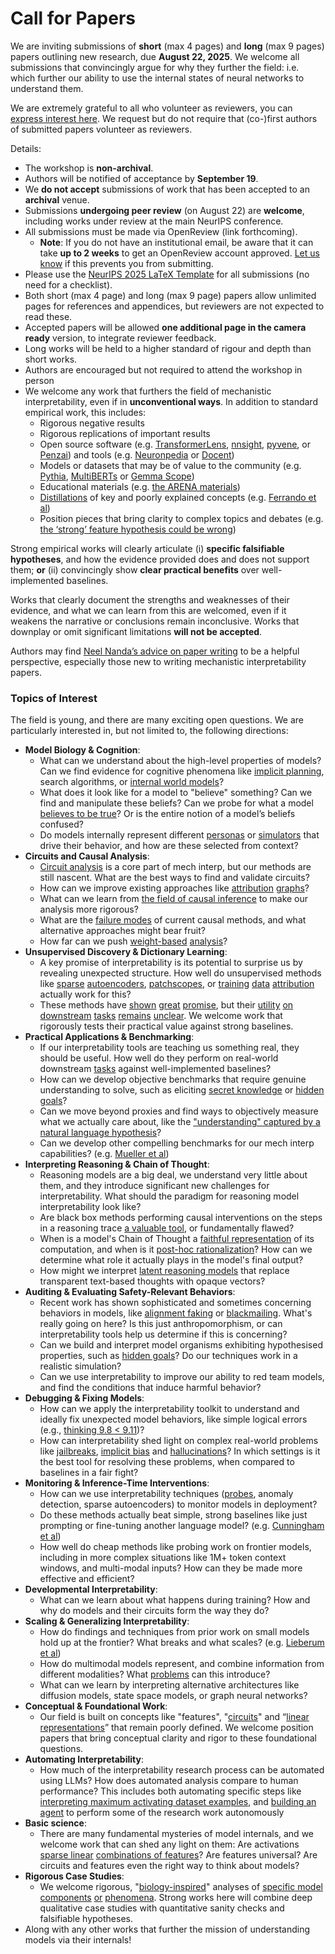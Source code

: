 # Call for Papers
We are inviting submissions of **short** (max 4 pages) and **long** (max 9 pages) papers outlining new research, due **August 22, 2025**. We welcome all submissions that convincingly argue for why they further the field: i.e. which further our ability to use the internal states of neural networks to understand them. 

We are extremely grateful to all who volunteer as reviewers, you can [express interest here](https://www.google.com/url?q=https://docs.google.com/forms/d/e/1FAIpQLSdiw1SJllzoTz_nqzDTzTOGb9DV3W_truQyh-WvYj_QGIi7Mg/viewform?usp%3Ddialog&sa=D&source=editors&ust=1752624424569363&usg=AOvVaw3922B9UnHej9ssUI-4599-). We request but do not require that (co-)first authors of submitted papers volunteer as reviewers. 

Details: 
* The workshop is **non-archival**.
* Authors will be notified of acceptance by **September 19**.
* We **do not accept** submissions of work that has been accepted to an **archival** venue.
* Submissions **undergoing peer review** (on August 22) are **welcome**, including works under review at the main NeurIPS conference.
* All submissions must be made via OpenReview (link forthcoming).
  * **Note**: If you do not have an institutional email, be aware that it can take **up to 2 weeks** to get an OpenReview account approved. [Let us know](mailto:neurips2025@mechinterpworkshop.com) if this prevents you from submitting.
* Please use the [NeurIPS 2025 LaTeX Template](https://www.google.com/url?q=https://media.neurips.cc/Conferences/NeurIPS2025/Styles.zip&sa=D&source=editors&ust=1752624424572753&usg=AOvVaw2n4CELNWktA2Ez86AChwGM) for all submissions (no need for a checklist).
* Both short (max 4 page) and long (max 9 page) papers allow unlimited pages for references and appendices, but reviewers are not expected to read these.
* Accepted papers will be allowed **one additional page in the camera ready** version, to integrate reviewer feedback.
* Long works will be held to a higher standard of rigour and depth than short works.
* Authors are encouraged but not required to attend the workshop in person
* We welcome any work that furthers the field of mechanistic interpretability, even if in **unconventional ways**. In addition to standard empirical work, this includes:
  * Rigorous negative results
  * Rigorous replications of important results
  * Open source software (e.g. [TransformerLens](https://www.google.com/url?q=https://github.com/neelnanda-io/TransformerLens&sa=D&source=editors&ust=1752624424575316&usg=AOvVaw1ihg_WUPzWgoRGOR4qe8gM), [nnsight](https://www.google.com/url?q=https://github.com/ndif-team/nnsight&sa=D&source=editors&ust=1752624424575511&usg=AOvVaw1u9iuXXfhgltuztCPPKqyO), [pyvene](https://www.google.com/url?q=https://github.com/stanfordnlp/pyvene/tree/main/pyvene/models/mlp&sa=D&source=editors&ust=1752624424575788&usg=AOvVaw3DsS0_3mXNX77mzR7iGYX8), or [Penzai](https://www.google.com/url?q=https://github.com/google-deepmind/penzai&sa=D&source=editors&ust=1752624424576007&usg=AOvVaw3W1-golfWERBVjhl80pLRL)) and tools (e.g. [Neuronpedia](https://www.google.com/url?q=http://neuronpedia.org&sa=D&source=editors&ust=1752624424576193&usg=AOvVaw0U3M_Qv2yjEC1l0LxV5f3p) or [Docent](https://www.google.com/url?q=https://transluce.org/introducing-docent&sa=D&source=editors&ust=1752624424576374&usg=AOvVaw1FDqeLlxAVxk6n87fAR_wS))
  * Models or datasets that may be of value to the community (e.g. [Pythia](https://www.google.com/url?q=https://arxiv.org/abs/2304.01373&sa=D&source=editors&ust=1752624424576777&usg=AOvVaw189ICLFisdcyUc0bKdDwfZ), [MultiBERTs](https://www.google.com/url?q=https://arxiv.org/abs/2106.16163&sa=D&source=editors&ust=1752624424576974&usg=AOvVaw0lQ1owqax4Nkacra-VDGgR) or [Gemma Scope](https://www.google.com/url?q=https://arxiv.org/abs/2408.05147&sa=D&source=editors&ust=1752624424577133&usg=AOvVaw2Q37eJpvL5YcUHPrJFeuev))
  * Educational materials (e.g. [the ARENA materials](https://www.google.com/url?q=https://arena3-chapter1-transformer-interp.streamlit.app/&sa=D&source=editors&ust=1752624424577517&usg=AOvVaw0t3WA8Am0R0KC94qsTirZb))
  * [Distillations](https://www.google.com/url?q=https://distill.pub/2017/research-debt/&sa=D&source=editors&ust=1752624424577766&usg=AOvVaw0G1ImZFRvDoJYe6VNO69YQ) of key and poorly explained concepts (e.g. [Ferrando et al](https://www.google.com/url?q=https://arxiv.org/abs/2405.00208&sa=D&source=editors&ust=1752624424578118&usg=AOvVaw2DU60kEd-WrQ9_gYeqoOuk))
  * Position pieces that bring clarity to complex topics and debates (e.g. [the ‘strong’ feature hypothesis could be wrong](https://www.google.com/url?q=https://www.alignmentforum.org/posts/tojtPCCRpKLSHBdpn/the-strong-feature-hypothesis-could-be-wrong&sa=D&source=editors&ust=1752624424578825&usg=AOvVaw2gw4yYIPEkT3yacJ9ojBJP))

Strong empirical works will clearly articulate (i) **specific falsifiable hypotheses**, and how the evidence provided does and does not support them; **or** (ii) convincingly show **clear practical benefits** over well-implemented baselines. 

Works that clearly document the strengths and weaknesses of their evidence, and what we can learn from this are welcomed, even if it weakens the narrative or conclusions remain inconclusive. Works that downplay or omit significant limitations **will not be accepted**. 

Authors may find [Neel Nanda’s advice on paper writing](https://www.google.com/url?q=https://www.alignmentforum.org/posts/eJGptPbbFPZGLpjsp/highly-opinionated-advice-on-how-to-write-ml-papers&sa=D&source=editors&ust=1752624424581232&usg=AOvVaw08J6CwEqUc9eVzYE722EwI) to be a helpful perspective, especially those new to writing mechanistic interpretability papers. 
### Topics of Interest
The field is young, and there are many exciting open questions. We are particularly interested in, but not limited to, the following directions: 
* **Model Biology & Cognition**:
  * What can we understand about the high-level properties of models? Can we find evidence for cognitive phenomena like [implicit planning](https://www.google.com/url?q=https://transformer-circuits.pub/2025/attribution-graphs/biology.html%23dives-poems&sa=D&source=editors&ust=1752624424583176&usg=AOvVaw1jSTsyCHiIgikLit9VYK-f), search algorithms, or [internal world models](https://www.google.com/url?q=https://arxiv.org/abs/2210.13382&sa=D&source=editors&ust=1752624424583683&usg=AOvVaw1DXDrWO6aC68zFRvQ1ZrRP)?
  * What does it look like for a model to "believe" something? Can we find and manipulate these beliefs? Can we probe for what a model [believes to be true](https://www.google.com/url?q=https://arxiv.org/abs/2310.06824&sa=D&source=editors&ust=1752624424584819&usg=AOvVaw0YWiE7nkFViIjiq2aJs7MU)? Or is the entire notion of a model’s beliefs confused?
  * Do models internally represent different [personas](https://www.google.com/url?q=https://arxiv.org/abs/2406.12094&sa=D&source=editors&ust=1752624424585870&usg=AOvVaw04BCBQ1mriUlrlxJY98GGq) or [simulators](https://www.google.com/url?q=https://www.nature.com/articles/s41586-023-06647-8&sa=D&source=editors&ust=1752624424586261&usg=AOvVaw2FVi6H2ZdnwEzGBNMA5aYj) that drive their behavior, and how are these selected from context?
* **Circuits and Causal Analysis**:
  * [Circuit analysis](https://www.google.com/url?q=https://distill.pub/2020/circuits/zoom-in/&sa=D&source=editors&ust=1752624424587306&usg=AOvVaw3gBJuaTHaYRfOIjrBoiS-M) is a core part of mech interp, but our methods are still nascent. What are the best ways to find and validate circuits?
  * How can we improve existing approaches like [attribution](https://www.google.com/url?q=https://arxiv.org/abs/2406.11944&sa=D&source=editors&ust=1752624424588280&usg=AOvVaw0AEBGtek-cn3IfHAPuwyLv) [graphs](https://www.google.com/url?q=https://transformer-circuits.pub/2025/attribution-graphs/methods.html&sa=D&source=editors&ust=1752624424588510&usg=AOvVaw0ayKa9JmJGyo4JYogGY5qb)?
  * What can we learn from [the field of causal inference](https://www.google.com/url?q=https://arxiv.org/abs/2407.04690&sa=D&source=editors&ust=1752624424588909&usg=AOvVaw0zP4ijc7CCtG86DuyWuJAa) to make our analysis more rigorous?
  * What are the [failure modes](https://www.google.com/url?q=https://arxiv.org/abs/2307.15771&sa=D&source=editors&ust=1752624424589247&usg=AOvVaw3SuxRTVTYlv-1V1_2CdAKo) of current causal methods, and what alternative approaches might bear fruit?
  * How far can we push [weight-based](https://www.google.com/url?q=https://arxiv.org/abs/2301.05217&sa=D&source=editors&ust=1752624424589718&usg=AOvVaw1GBu6gPeuzw7tzebh5qhTr) [analysis](https://www.google.com/url?q=https://arxiv.org/abs/2410.08417&sa=D&source=editors&ust=1752624424589900&usg=AOvVaw2OpuY27wRdLDnPIbuUznvh)?
* **Unsupervised Discovery & Dictionary Learning**:
  * A key promise of interpretability is its potential to surprise us by revealing unexpected structure. How well do unsupervised methods like [sparse](https://www.google.com/url?q=https://arxiv.org/abs/2103.15949&sa=D&source=editors&ust=1752624424590888&usg=AOvVaw2UeOKltp47eEWEVzxXOPpY) [autoencoders](https://www.google.com/url?q=https://transformer-circuits.pub/2023/monosemantic-features&sa=D&source=editors&ust=1752624424591105&usg=AOvVaw0uFGAsgfJPulxuIYDfsXhv), [patch](https://www.google.com/url?q=https://arxiv.org/abs/2401.06102&sa=D&source=editors&ust=1752624424591249&usg=AOvVaw2JUlyl-EIflhaTLrTmrZfe)[scopes](https://www.google.com/url?q=https://arxiv.org/abs/2403.10949v2&sa=D&source=editors&ust=1752624424591369&usg=AOvVaw1UxG4Ve5laMn_RxeDnU0HY), or [training](https://www.google.com/url?q=https://proceedings.mlr.press/v70/koh17a?ref%3Dhttps://githubhelp.com&sa=D&source=editors&ust=1752624424591591&usg=AOvVaw1qd7Qeo8JAmcpfk_scGXee) [data](https://www.google.com/url?q=https://arxiv.org/abs/2308.03296&sa=D&source=editors&ust=1752624424591731&usg=AOvVaw36WVxFDRTSRXWG8NudEd49) [attribution](https://www.google.com/url?q=https://arxiv.org/abs/2205.11482&sa=D&source=editors&ust=1752624424591906&usg=AOvVaw0NS__apfdhomHPtZju0K-t) actually work for this?
  * These methods have [shown](https://www.google.com/url?q=https://transformer-circuits.pub/2024/scaling-monosemanticity/index.html&sa=D&source=editors&ust=1752624424592289&usg=AOvVaw0EL8Mti5AZQlykwlXMnmqO) [great](https://www.google.com/url?q=https://transformer-circuits.pub/2025/attribution-graphs/biology.html&sa=D&source=editors&ust=1752624424592488&usg=AOvVaw0yBKrLhGv5Z493BuqKG67U) [promise](https://www.google.com/url?q=https://arxiv.org/abs/2503.10965&sa=D&source=editors&ust=1752624424592647&usg=AOvVaw1C33Zp92lMibiWp89lFTmj), but their [utility](https://www.google.com/url?q=https://arxiv.org/abs/2502.16681&sa=D&source=editors&ust=1752624424592824&usg=AOvVaw1qo3ACfQZ1F5NLwoLkr528) [on](https://www.google.com/url?q=https://www.tilderesearch.com/blog/sieve&sa=D&source=editors&ust=1752624424592968&usg=AOvVaw2LBtjImVjAmujua131Yqrj) [downstream](https://www.google.com/url?q=https://arxiv.org/abs/2501.17148&sa=D&source=editors&ust=1752624424593139&usg=AOvVaw1K770whrRUOtwisi5ajU-Y) [tasks](https://www.google.com/url?q=https://transformer-circuits.pub/2024/features-as-classifiers/index.html&sa=D&source=editors&ust=1752624424593349&usg=AOvVaw2ezHGbwnYziQZPUIw2vr1-) [remains](https://www.google.com/url?q=https://arxiv.org/abs/2502.04382&sa=D&source=editors&ust=1752624424593506&usg=AOvVaw1DMJs65ETXQ_ZZzd92fifW) [unclear](https://www.google.com/url?q=https://www.alignmentforum.org/posts/4uXCAJNuPKtKBsi28/negative-results-for-saes-on-downstream-tasks&sa=D&source=editors&ust=1752624424593749&usg=AOvVaw0h462EhrgV3VfSpnwVJ6XY). We welcome work that rigorously tests their practical value against strong baselines.
* **Practical Applications & Benchmarking**:
  * If our interpretability tools are teaching us something real, they should be useful. How well do they perform on real-world downstream [tasks](https://www.google.com/url?q=https://www.lesswrong.com/posts/wGRnzCFcowRCrpX4Y/downstream-applications-as-validation-of-interpretability&sa=D&source=editors&ust=1752624424594899&usg=AOvVaw3c_4IDG_EmQQni5zTGKT9t) against well-implemented baselines?
  * How can we develop objective benchmarks that require genuine understanding to solve, such as eliciting [secret knowledge](https://www.google.com/url?q=https://arxiv.org/abs/2505.14352&sa=D&source=editors&ust=1752624424595460&usg=AOvVaw1KsYJRmLHZlmzNNq4BDwyp) or [hidden goals](https://www.google.com/url?q=https://arxiv.org/abs/2503.10965&sa=D&source=editors&ust=1752624424595616&usg=AOvVaw1TVKVN9Rb9ymyt2NPI3--s)?
  * Can we move beyond proxies and find ways to objectively measure what we actually care about, like the ["understanding" captured by a natural language hypothesis](https://www.google.com/url?q=https://arxiv.org/abs/2502.04382&sa=D&source=editors&ust=1752624424596215&usg=AOvVaw1bi1DHsz1WhS7hJIcjLKwW)?
  * Can we develop other compelling benchmarks for our mech interp capabilities? (e.g. [Mueller et al](https://www.google.com/url?q=https://arxiv.org/abs/2504.13151&sa=D&source=editors&ust=1752624424596650&usg=AOvVaw3dwvWGN1ymeQUnq53iwnkq))
* **Interpreting Reasoning & Chain of Thought**:
  * Reasoning models are a big deal, we understand very little about them, and they introduce significant new challenges for interpretability. What should the paradigm for reasoning model interpretability look like?
  * Are black box methods performing causal interventions on the steps in a reasoning trace [a valuable tool](https://www.google.com/url?q=https://arxiv.org/abs/2506.19143&sa=D&source=editors&ust=1752624424597838&usg=AOvVaw0bKnb-e05W3qFR3mKTxvpN), or fundamentally flawed?
  * When is a model's Chain of Thought a [faithful representation](https://www.google.com/url?q=https://arxiv.org/abs/2305.04388&sa=D&source=editors&ust=1752624424598231&usg=AOvVaw0V2PVmgtc-_DjPqWUd-hbw) of its computation, and when is it [post-hoc rationalization](https://www.google.com/url?q=https://arxiv.org/abs/2503.08679&sa=D&source=editors&ust=1752624424598508&usg=AOvVaw3av87zQyrRyxW1TlJhaLPO)? How can we determine what role it actually plays in the model's final output?
  * How might we interpret [latent reasoning models](https://www.google.com/url?q=https://arxiv.org/abs/2412.06769&sa=D&source=editors&ust=1752624424598979&usg=AOvVaw0MILtes0BibEfMJCxH1O7l) that replace transparent text-based thoughts with opaque vectors?
* **Auditing & Evaluating Safety-Relevant Behaviors**:
  * Recent work has shown sophisticated and sometimes concerning behaviors in models, like [alignment faking](https://www.google.com/url?q=https://arxiv.org/abs/2412.14093&sa=D&source=editors&ust=1752624424599733&usg=AOvVaw2zHUYMei7EyLuUKieuO3-0) or [blackmailing](https://www.google.com/url?q=https://www.anthropic.com/research/agentic-misalignment&sa=D&source=editors&ust=1752624424599929&usg=AOvVaw3ByaizXqnl1iwTdkSxLB2Y). What's really going on here? Is this just anthropomorphism, or can interpretability tools help us determine if this is concerning?
  * Can we build and interpret model organisms exhibiting hypothesised properties, such as [hidden goals](https://www.google.com/url?q=https://arxiv.org/abs/2503.10965&sa=D&source=editors&ust=1752624424600634&usg=AOvVaw0ik5QyIDzpJr9-Q0I9nkmx)? Do our techniques work in a realistic simulation?
  * Can we use interpretability to improve our ability to red team models, and find the conditions that induce harmful behavior?
* **Debugging & Fixing Models**:
  * How can we apply the interpretability toolkit to understand and ideally fix unexpected model behaviors, like simple logical errors (e.g., [thinking 9.8 < 9.11](https://www.google.com/url?q=https://transluce.org/observability-interface&sa=D&source=editors&ust=1752624424601998&usg=AOvVaw0CmVxMLjvX4xvH2LCBTcXf))?
  * How can interpretability shed light on complex real-world problems like [jailbreaks](https://www.google.com/url?q=https://transformer-circuits.pub/2025/attribution-graphs/biology.html%23dives-jailbreak&sa=D&source=editors&ust=1752624424602445&usg=AOvVaw1K0G-zuFA1OA134mE5zALi), [implicit bias](https://www.google.com/url?q=https://arxiv.org/abs/2506.10922&sa=D&source=editors&ust=1752624424602627&usg=AOvVaw0vsQClzKkpEAYn3YIn-zHE) and [hallucinations](https://www.google.com/url?q=https://arxiv.org/abs/2411.14257&sa=D&source=editors&ust=1752624424602800&usg=AOvVaw1Is5UOAhTnCcweK9V2haUf)? In which settings is it the best tool for resolving these problems, when compared to baselines in a fair fight?
* **Monitoring & Inference-Time Interventions**:
  * How can we use interpretability techniques ([probes](https://www.google.com/url?q=https://arxiv.org/abs/2102.12452&sa=D&source=editors&ust=1752624424603572&usg=AOvVaw235Qnsde5GZPKU0NwPhOyr), anomaly detection, sparse autoencoders) to monitor models in deployment?
  * Do these methods actually beat simple, strong baselines like just prompting or fine-tuning another language model? (e.g. [Cunningham et al](https://www.google.com/url?q=https://alignment.anthropic.com/2025/cheap-monitors/&sa=D&source=editors&ust=1752624424604264&usg=AOvVaw18gSBEiD-LI7_IolBFrLYw))
  * How well do cheap methods like probing work on frontier models, including in more complex situations like 1M+ token context windows, and multi-modal inputs? How can they be made more effective and efficient?
* **Developmental Interpretability**:
  * What can we learn about what happens during training? How and why do models and their circuits form the way they do?
* **Scaling & Generalizing Interpretability**:
  * How do findings and techniques from prior work on small models hold up at the frontier? What breaks and what scales? (e.g. [Lieberum et al](https://www.google.com/url?q=https://arxiv.org/abs/2307.09458&sa=D&source=editors&ust=1752624424606057&usg=AOvVaw3THIo4zxIXuhe0Z_7UicIV))
  * How do multimodal models represent, and combine information from different modalities? What [problems](https://www.google.com/url?q=https://openreview.net/pdf?id%3DVUhRdZp8ke&sa=D&source=editors&ust=1752624424606546&usg=AOvVaw0Vvp5V24s9G2uSFDoBw7tD) can this introduce?
  * What can we learn by interpreting alternative architectures like diffusion models, state space models, or graph neural networks?
* **Conceptual & Foundational Work**:
  * Our field is built on concepts like "features", "[circuits](https://www.google.com/url?q=https://distill.pub/2020/circuits/zoom-in/&sa=D&source=editors&ust=1752624424607509&usg=AOvVaw3oSKXIQZdAggYJmcjydvSP)" and “[linear representations](https://www.google.com/url?q=https://transformer-circuits.pub/2024/july-update/index.html%23linear-representations&sa=D&source=editors&ust=1752624424607789&usg=AOvVaw0jhXkyfoWVJ5jzmcPrEYli)” that remain poorly defined. We welcome position papers that bring conceptual clarity and rigor to these foundational questions.
* **Automating Interpretability**:
  * How much of the interpretability research process can be automated using LLMs? How does automated analysis compare to human performance? This includes both automating specific steps like [interpreting maximum activating dataset examples](https://www.google.com/url?q=https://openaipublic.blob.core.windows.net/neuron-explainer/paper/index.html&sa=D&source=editors&ust=1752624424609020&usg=AOvVaw2e4VbdwAnjeBRY4c8Vfvia), and [building an agent](https://www.google.com/url?q=https://arxiv.org/abs/2404.14394&sa=D&source=editors&ust=1752624424609204&usg=AOvVaw2L7ZMvMYgXjRwm8yw2yMfW) to perform some of the research work autonomously
* **Basic science**:
  * There are many fundamental mysteries of model internals, and we welcome work that can shed any light on them: Are activations [sparse linear](https://www.google.com/url?q=https://arxiv.org/abs/1601.03764&sa=D&source=editors&ust=1752624424609970&usg=AOvVaw1K2myGaWDdcNN4zJWUWvle) [combinations of features](https://www.google.com/url?q=https://transformer-circuits.pub/2022/toy_model/index.html&sa=D&source=editors&ust=1752624424610187&usg=AOvVaw2f5o4H6OQKSHISvb5EGSzw)? Are features universal? Are circuits and features even the right way to think about models?
* **Rigorous Case Studies**:
  * We welcome rigorous, "[biology-inspired](https://www.google.com/url?q=https://distill.pub/2020/circuits/curve-circuits/&sa=D&source=editors&ust=1752624424610905&usg=AOvVaw0e8_qnylEww0RetnBYFWwc)" analyses of [specific model](https://www.google.com/url?q=https://arxiv.org/abs/2310.04625&sa=D&source=editors&ust=1752624424611142&usg=AOvVaw1x6GlLXjGbIghkBSa9YHNZ) [components](https://www.google.com/url?q=https://transformer-circuits.pub/2024/scaling-monosemanticity/index.html&sa=D&source=editors&ust=1752624424611346&usg=AOvVaw0fuIV99VH3XWGYs_7D1FF-) [or](https://www.google.com/url?q=https://arxiv.org/abs/2305.01610&sa=D&source=editors&ust=1752624424611470&usg=AOvVaw3evlY0Xrk8jfbQPp0xTyzh) [phenomena](https://www.google.com/url?q=https://arxiv.org/abs/2306.09346&sa=D&source=editors&ust=1752624424611623&usg=AOvVaw3JwmbJfzkAEgFfnlcNukzs). Strong works here will combine deep qualitative case studies with quantitative sanity checks and falsifiable hypotheses.
* Along with any other works that further the mission of understanding models via their internals!